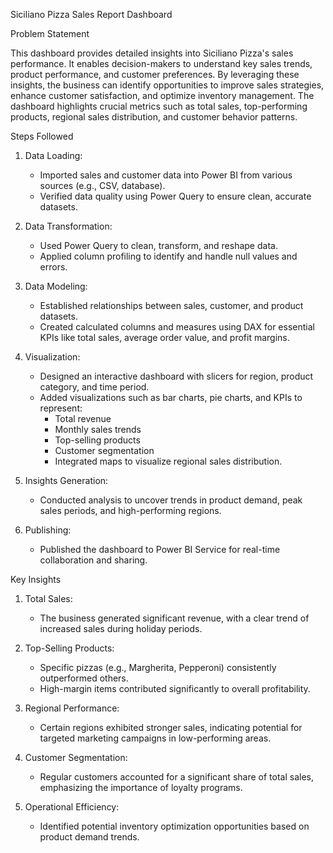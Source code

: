 Siciliano Pizza Sales Report Dashboard


 Problem Statement

This dashboard provides detailed insights into Siciliano Pizza's sales performance. It enables decision-makers to understand key sales trends, product performance, and customer preferences. By leveraging these insights, the business can identify opportunities to improve sales strategies, enhance customer satisfaction, and optimize inventory management.
The dashboard highlights crucial metrics such as total sales, top-performing products, regional sales distribution, and customer behavior patterns.

Steps Followed

1. Data Loading:
   - Imported sales and customer data into Power BI from various sources (e.g., CSV, database).
   - Verified data quality using Power Query to ensure clean, accurate datasets.

2. Data Transformation:
   - Used Power Query to clean, transform, and reshape data.
   - Applied column profiling to identify and handle null values and errors.

3. Data Modeling:
   - Established relationships between sales, customer, and product datasets.
   - Created calculated columns and measures using DAX for essential KPIs like total sales, average order value, and profit margins.

4. Visualization:
   - Designed an interactive dashboard with slicers for region, product category, and time period.
   - Added visualizations such as bar charts, pie charts, and KPIs to represent:
     - Total revenue
     - Monthly sales trends
     - Top-selling products
     - Customer segmentation
     - Integrated maps to visualize regional sales distribution.

5. Insights Generation:
   - Conducted analysis to uncover trends in product demand, peak sales periods, and high-performing regions.

6. Publishing:
   - Published the dashboard to Power BI Service for real-time collaboration and sharing.

Key Insights

1. Total Sales:
   - The business generated significant revenue, with a clear trend of increased sales during holiday periods.

2. Top-Selling Products:
   - Specific pizzas (e.g., Margherita, Pepperoni) consistently outperformed others.
   - High-margin items contributed significantly to overall profitability.

3. Regional Performance:
   - Certain regions exhibited stronger sales, indicating potential for targeted marketing campaigns in low-performing     areas.

4. Customer Segmentation:
   - Regular customers accounted for a significant share of total sales, emphasizing the importance of loyalty programs.

5. Operational Efficiency:
   - Identified potential inventory optimization opportunities based on product demand trends.
